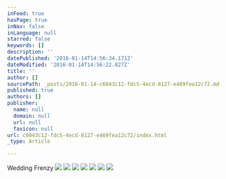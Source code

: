 ```yaml
---
inFeed: true
hasPage: true
inNav: false
inLanguage: null
starred: false
keywords: []
description: ''
datePublished: '2016-01-14T14:56:34.171Z'
dateModified: '2016-01-14T14:56:22.827Z'
title: ''
author: []
sourcePath: _posts/2016-01-14-c6043c12-fdc5-4ecd-8127-e469fea12c72.md
published: true
authors: []
publisher:
  name: null
  domain: null
  url: null
  favicon: null
url: c6043c12-fdc5-4ecd-8127-e469fea12c72/index.html
_type: Article

---
```

Wedding Frenzy
![](https://s3-us-west-2.amazonaws.com/the-grid-img/p/12749b412203501345253a71009099c12fb15b6d.jpg)
![](https://the-grid-user-content.s3-us-west-2.amazonaws.com/1c71461e-7d29-4437-979a-41c9ce2b3ddb.jpg)
![](https://the-grid-user-content.s3-us-west-2.amazonaws.com/67dab86f-e68a-44d0-ab26-b198bd855628.jpg)
![](https://the-grid-user-content.s3-us-west-2.amazonaws.com/21121108-3feb-48a5-887b-c2da25cdb18e.jpg)
![](https://the-grid-user-content.s3-us-west-2.amazonaws.com/77d2808a-67ca-4f25-a988-018bc8cdc8f8.jpg)
![](https://the-grid-user-content.s3-us-west-2.amazonaws.com/5843f8c4-9dc5-4652-81df-91aa9c2b07f2.jpg)
![](https://the-grid-user-content.s3-us-west-2.amazonaws.com/5dd3c40e-d3d5-4d06-a8cf-be6ca838023c.jpg)